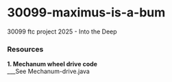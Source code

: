 # 30099-maximus-is-a-bum
30099 ftc project 2025 - Into the Deep


### Resources
**1. Mechanum wheel drive code**<br />
___See Mechanum-drive.java
